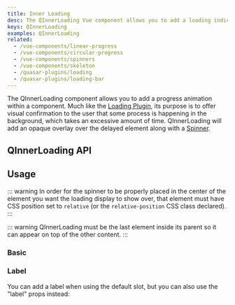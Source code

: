 ```yaml
---
title: Inner Loading
desc: The QInnerLoading Vue component allows you to add a loading indicator within a component in the form of a local overlay.
keys: QInnerLoading
examples: QInnerLoading
related:
  - /vue-components/linear-progress
  - /vue-components/circular-progress
  - /vue-components/spinners
  - /vue-components/skeleton
  - /quasar-plugins/loading
  - /quasar-plugins/loading-bar
---
```


The QInnerLoading component allows you to add a progress animation within a component. Much like the [Loading Plugin](/quasar-plugins/loading), its purpose is to offer visual confirmation to the user that some process is happening in the background, which takes an excessive amount of time. QInnerLoading will add an opaque overlay over the delayed element along with a [Spinner](/vue-components/spinners).

## QInnerLoading API

<doc-api file="QInnerLoading" />

## Usage

::: warning
In order for the spinner to be properly placed in the center of the element you want the loading display to show over, that element must have CSS position set to `relative` (or the `relative-position` CSS class declared).
:::

::: warning
QInnerLoading must be the last element inside its parent so it can appear on top of the other content.
:::

### Basic

<doc-example title="Basic" file="Basic" />

### Label <q-badge align="top" color="brand-primary" label="v2.2+" />

You can add a label when using the default slot, but you can also use the "label" props instead:

<doc-example title="Label props" file="LabelProp" />
